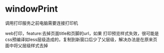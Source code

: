 # windowPrint

调用打印服务之前电脑需要连接打印机

web打印，feature:去掉页面title和页脚的url，如果 打印预览样式失效，很可能是css预编译如less层级造成的，复制到新窗口后少了父层级，解决办法是在原来页面中将父层级样式去掉
